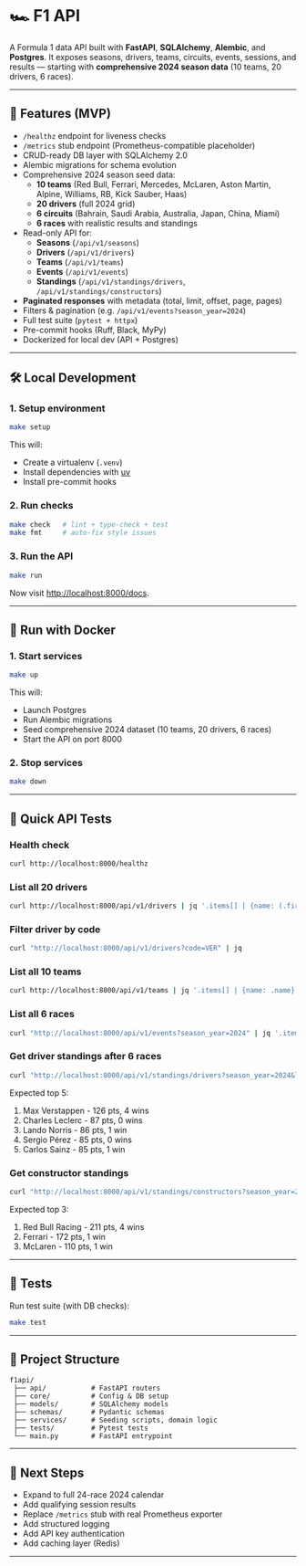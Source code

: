 # 🏎️ F1 API

A Formula 1 data API built with **FastAPI**, **SQLAlchemy**, **Alembic**, and **Postgres**.
It exposes seasons, drivers, teams, circuits, events, sessions, and results — starting with **comprehensive 2024 season data** (10 teams, 20 drivers, 6 races).

---

## 🚀 Features (MVP)

-   `/healthz` endpoint for liveness checks
-   `/metrics` stub endpoint (Prometheus-compatible placeholder)
-   CRUD-ready DB layer with SQLAlchemy 2.0
-   Alembic migrations for schema evolution
-   Comprehensive 2024 season seed data:
    -   **10 teams** (Red Bull, Ferrari, Mercedes, McLaren, Aston Martin, Alpine, Williams, RB, Kick Sauber, Haas)
    -   **20 drivers** (full 2024 grid)
    -   **6 circuits** (Bahrain, Saudi Arabia, Australia, Japan, China, Miami)
    -   **6 races** with realistic results and standings
-   Read-only API for:
    -   **Seasons** (`/api/v1/seasons`)
    -   **Drivers** (`/api/v1/drivers`)
    -   **Teams** (`/api/v1/teams`)
    -   **Events** (`/api/v1/events`)
    -   **Standings** (`/api/v1/standings/drivers`, `/api/v1/standings/constructors`)
-   **Paginated responses** with metadata (total, limit, offset, page, pages)
-   Filters & pagination (e.g. `/api/v1/events?season_year=2024`)
-   Full test suite (`pytest + httpx`)
-   Pre-commit hooks (Ruff, Black, MyPy)
-   Dockerized for local dev (API + Postgres)

---

## 🛠️ Local Development

### 1. Setup environment

```bash
make setup
```

This will:

-   Create a virtualenv (`.venv`)
-   Install dependencies with [uv](https://github.com/astral-sh/uv)
-   Install pre-commit hooks

### 2. Run checks

```bash
make check   # lint + type-check + test
make fmt     # auto-fix style issues
```

### 3. Run the API

```bash
make run
```

Now visit [http://localhost:8000/docs](http://localhost:8000/docs).

---

## 🐳 Run with Docker

### 1. Start services

```bash
make up
```

This will:

-   Launch Postgres
-   Run Alembic migrations
-   Seed comprehensive 2024 dataset (10 teams, 20 drivers, 6 races)
-   Start the API on port 8000

### 2. Stop services

```bash
make down
```

---

## 🔎 Quick API Tests

### Health check

```bash
curl http://localhost:8000/healthz
```

### List all 20 drivers

```bash
curl http://localhost:8000/api/v1/drivers | jq '.items[] | {name: (.first_name + " " + .last_name), code: .code}'
```

### Filter driver by code

```bash
curl "http://localhost:8000/api/v1/drivers?code=VER" | jq
```

### List all 10 teams

```bash
curl http://localhost:8000/api/v1/teams | jq '.items[] | {name: .name}'
```

### List all 6 races

```bash
curl "http://localhost:8000/api/v1/events?season_year=2024" | jq '.items[] | {round: .round, name: .name}'
```

### Get driver standings after 6 races

```bash
curl "http://localhost:8000/api/v1/standings/drivers?season_year=2024&limit=10" | jq '.items[] | {pos: .position, driver: (.driver_first_name + " " + .driver_last_name), points: .points, wins: .wins}'
```

Expected top 5:

1. Max Verstappen - 126 pts, 4 wins
2. Charles Leclerc - 87 pts, 0 wins
3. Lando Norris - 86 pts, 1 win
4. Sergio Pérez - 85 pts, 0 wins
5. Carlos Sainz - 85 pts, 1 win

### Get constructor standings

```bash
curl "http://localhost:8000/api/v1/standings/constructors?season_year=2024" | jq '.items[] | {pos: .position, team: .team_name, points: .points, wins: .wins}'
```

Expected top 3:

1. Red Bull Racing - 211 pts, 4 wins
2. Ferrari - 172 pts, 1 win
3. McLaren - 110 pts, 1 win

---

## 🧪 Tests

Run test suite (with DB checks):

```bash
make test
```

---

## 📂 Project Structure

```
f1api/
 ├── api/           # FastAPI routers
 ├── core/          # Config & DB setup
 ├── models/        # SQLAlchemy models
 ├── schemas/       # Pydantic schemas
 ├── services/      # Seeding scripts, domain logic
 ├── tests/         # Pytest tests
 └── main.py        # FastAPI entrypoint
```

---

## 🔮 Next Steps

-   Expand to full 24-race 2024 calendar
-   Add qualifying session results
-   Replace `/metrics` stub with real Prometheus exporter
-   Add structured logging
-   Add API key authentication
-   Add caching layer (Redis)

---
